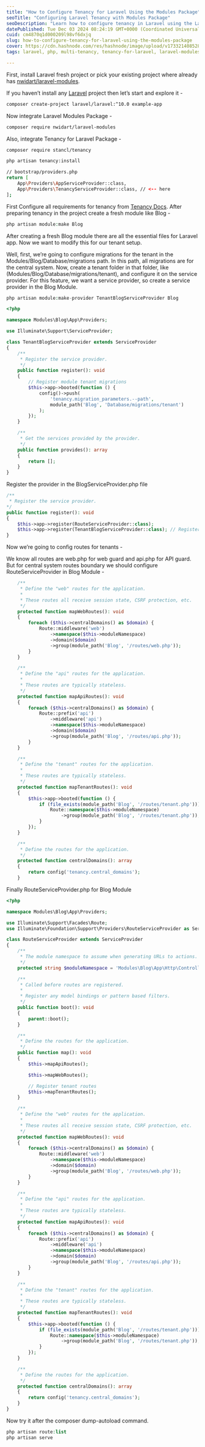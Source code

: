 ```yaml
---
title: "How to Configure Tenancy for Laravel Using the Modules Package"
seoTitle: "Configuring Laravel Tenancy with Modules Package"
seoDescription: "Learn how to configure tenancy in Laravel using the Laravel Modules package with this step-by-step guide for improving your Laravel projects"
datePublished: Tue Dec 03 2024 08:24:19 GMT+0000 (Coordinated Universal Time)
cuid: cm4870q1d000209l98vf6dxjq
slug: how-to-configure-tenancy-for-laravel-using-the-modules-package
cover: https://cdn.hashnode.com/res/hashnode/image/upload/v1733214085285/78f1704c-168e-4f2f-9bb1-525077d29860.jpeg
tags: laravel, php, multi-tenancy, tenancy-for-laravel, laravel-modules

---
```


First, install Laravel fresh project or pick your existing project where already has [nwidart/laravel-modules](https://nwidart.com/laravel-modules/v6/introduction).

If you haven’t install any [Laravel](https://laravel.com/docs/10.x) project then let’s start and explore it -

```bash
composer create-project laravel/laravel:^10.0 example-app
```

Now integrate Laravel Modules Package -

```bash
composer require nwidart/laravel-modules
```

Also, integrate Tenancy for Laravel Package -

```bash
composer require stancl/tenancy
```

```bash
php artisan tenancy:install
```

```bash
// bootstrap/providers.php
return [
    App\Providers\AppServiceProvider::class,
    App\Providers\TenancyServiceProvider::class, // <-- here
];
```

First Configure all requirements for tenancy from [Tenancy Docs](https://tenancyforlaravel.com/docs/v3/installation). After preparing tenancy in the project create a fresh module like Blog -

```php
php artisan module:make Blog
```

After creating a fresh Blog module there are all the essential files for Laravel app. Now we want to modify this for our tenant setup.

Well, first, we’re going to configure migrations for the tenant in the Modules/Blog/Database/migrations path. In this path, all migrations are for the central system. Now, create a tenant folder in that folder, like (Modules/Blog/Database/migrations/tenant), and configure it on the service provider. For this feature, we want a service provider, so create a service provider in the Blog Module.

```php
php artisan module:make-provider TenantBlogServiceProvider Blog
```

```php
<?php

namespace Modules\Blog\App\Providers;

use Illuminate\Support\ServiceProvider;

class TenantBlogServiceProvider extends ServiceProvider
{
    /**
     * Register the service provider.
     */
    public function register(): void
    {
        // Register module tenant migrations
        $this->app->booted(function () {
            config()->push(
                'tenancy.migration_parameters.--path',
                module_path('Blog', 'Database/migrations/tenant')
            );
        });
    }

    /**
     * Get the services provided by the provider.
     */
    public function provides(): array
    {
        return [];
    }
}
```

Register the provider in the BlogServiceProvider.php file

```php
/**
 * Register the service provider.
*/
public function register(): void
{
    $this->app->register(RouteServiceProvider::class);
    $this->app->register(TenantBlogServiceProvider::class); // Register tenant service provider for this module
}
```

Now we’re going to config routes for tenants -

We know all routes are web.php for web guard and api.php for API guard. But for central system routes boundary we should configure RouteServiceProvider in Blog Module -

```php
    /**
     * Define the "web" routes for the application.
     *
     * These routes all receive session state, CSRF protection, etc.
     */
    protected function mapWebRoutes(): void
    {
        foreach ($this->centralDomains() as $domain) {
            Route::middleware('web')
                ->namespace($this->moduleNamespace)
                ->domain($domain)
                ->group(module_path('Blog', '/routes/web.php'));
        }
    }

    /**
     * Define the "api" routes for the application.
     *
     * These routes are typically stateless.
     */
    protected function mapApiRoutes(): void
    {
        foreach ($this->centralDomains() as $domain) {
            Route::prefix('api')
                ->middleware('api')
                ->namespace($this->moduleNamespace)
                ->domain($domain)
                ->group(module_path('Blog', '/routes/api.php'));
        }
    }

    /**
     * Define the "tenant" routes for the application.
     * 
     * These routes are typically stateless.
     */
    protected function mapTenantRoutes(): void
    {
        $this->app->booted(function () {
            if (file_exists(module_path('Blog', '/routes/tenant.php'))) {
                Route::namespace($this->moduleNamespace)
                    ->group(module_path('Blog', '/routes/tenant.php'));
            }
        });
    }

    /**
     * Define the routes for the application.
     */
    protected function centralDomains(): array
    {
        return config('tenancy.central_domains');
    }
```

Finally RouteServiceProvider.php for Blog Module

```php
<?php

namespace Modules\Blog\App\Providers;

use Illuminate\Support\Facades\Route;
use Illuminate\Foundation\Support\Providers\RouteServiceProvider as ServiceProvider;

class RouteServiceProvider extends ServiceProvider
{
    /**
     * The module namespace to assume when generating URLs to actions.
     */
    protected string $moduleNamespace = 'Modules\Blog\App\Http\Controllers';

    /**
     * Called before routes are registered.
     *
     * Register any model bindings or pattern based filters.
     */
    public function boot(): void
    {
        parent::boot();
    }

    /**
     * Define the routes for the application.
     */
    public function map(): void
    {
        $this->mapApiRoutes();

        $this->mapWebRoutes();

        // Register tenant routes
        $this->mapTenantRoutes();
    }

    /**
     * Define the "web" routes for the application.
     *
     * These routes all receive session state, CSRF protection, etc.
     */
    protected function mapWebRoutes(): void
    {
        foreach ($this->centralDomains() as $domain) {
            Route::middleware('web')
                ->namespace($this->moduleNamespace)
                ->domain($domain)
                ->group(module_path('Blog', '/routes/web.php'));
        }
    }

    /**
     * Define the "api" routes for the application.
     *
     * These routes are typically stateless.
     */
    protected function mapApiRoutes(): void
    {
        foreach ($this->centralDomains() as $domain) {
            Route::prefix('api')
                ->middleware('api')
                ->namespace($this->moduleNamespace)
                ->domain($domain)
                ->group(module_path('Blog', '/routes/api.php'));
        }
    }

    /**
     * Define the "tenant" routes for the application.
     * 
     * These routes are typically stateless.
     */
    protected function mapTenantRoutes(): void
    {
        $this->app->booted(function () {
            if (file_exists(module_path('Blog', '/routes/tenant.php'))) {
                Route::namespace($this->moduleNamespace)
                    ->group(module_path('Blog', '/routes/tenant.php'));
            }
        });
    }

    /**
     * Define the routes for the application.
     */
    protected function centralDomains(): array
    {
        return config('tenancy.central_domains');
    }
}
```

Now try it after the composer dump-autoload command.

```php
php artisan route:list
php artisan serve
```